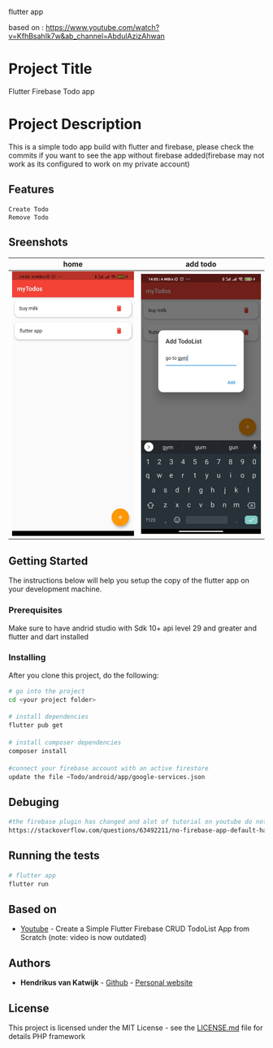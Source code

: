 flutter app

based on :
https://www.youtube.com/watch?v=KfhBsahIk7w&ab_channel=AbdulAzizAhwan

# Project Title

Flutter Firebase Todo app

# Project Description

This is a simple todo app build with flutter and firebase, please check the commits if you want to see the app without firebase added(firebase may not work as its configured to work on my private account)

## Features
```
Create Todo
Remove Todo
```

## Sreenshots
| home  | add todo |
| -------------- | ------------- |
| <img src="https://github.com/vankatwijk/Todo-Flutter-Firebase/blob/main/docs/Screenshot_2020-10-06-14-05-00-746_com.example.Todo.jpg"> | <img src="https://github.com/vankatwijk/Todo-Flutter-Firebase/blob/main/docs/Screenshot_2020-10-06-14-05-22-052_com.example.Todo.jpg"> |



## Getting Started

The instructions below will help you setup the copy of the flutter app on your development machine.

### Prerequisites

Make sure to have andrid studio with Sdk 10+ api level 29 and greater and flutter and dart installed

### Installing


After you clone this project, do the following:

```bash
# go into the project
cd <your project folder>

# install dependencies
flutter pub get

# install composer dependencies
composer install

#connect your firebase account with an active firestore
update the file ~Todo/android/app/google-services.json

```

## Debuging
```bash
#the firebase plugin has changed and alot of tutorial on youtube do not include the firebase.initialize() on app start please check this stackoverflow for the solution used in this project
https://stackoverflow.com/questions/63492211/no-firebase-app-default-has-been-created-call-firebase-initializeapp-in 
```

## Running the tests
```bash
# flutter app
flutter run
```


## Based on 

* [Youtube](https://www.youtube.com/watch?v=KfhBsahIk7w&ab_channel=AbdulAzizAhwan) - Create a Simple Flutter Firebase CRUD TodoList App from Scratch (note: video is now outdated)

## Authors

* **Hendrikus van Katwijk** - [Github](https://github.com/vankatwijk) - [Personal website](https://hpvk.com)

## License

This project is licensed under the MIT License - see the [LICENSE.md](LICENSE.md) file for details
PHP framework